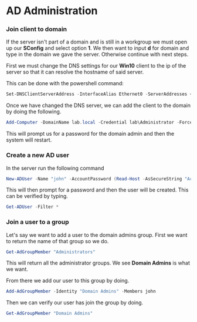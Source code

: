 # AD Administration

### Join client to domain

If the server isn't part of a domain and is still in a workgroup we must open up our **SConfig** and select option **1**. We then want to input **d** for domain and type in the domain we gave the server. Otherwise continue with next steps.

First we must change the DNS settings for our **Win10** client to the ip of the server so that it can resolve the hostname of said server.

This can be done with the powershell command:

```powershell
Set-DNSClientServerAddress -InterfaceAlias Ethernet0 -ServerAddresses <SERVERIP>
```

Once we have changed the DNS server, we can add the client to the domain by doing the following.

```powershell
Add-Computer -DomainName lab.local -Credential lab\Administrator -Force -Restart
```

This will prompt us for a password for the domain admin and then the system will restart.

### Create a new AD user

In the server run the following command

```powershell
New-ADUser -Name "john" -AccountPassword (Read-Host -AsSecureString "Account Password") -Enabled $true
```

This will then prompt for a password and then the user will be created. This can be verified by typing.

```powershell
Get-ADUser -Filter *
```

### Join a user to a group

Let's say we want to add a user to the domain admins group. First we want to return the name of that group so we do.

```powershell
Get-AdGroupMember "Administrators"
```

This will return all the administrator groups. We see **Domain Admins** is what we want.

From there we add our user to this group by doing.

```powershell
Add-AdGroupMember -Identity "Domain Admins" -Members john
```

Then we can verify our user has join the group by doing.

```powershell
Get-AdGroupMember "Domain Admins"
```
